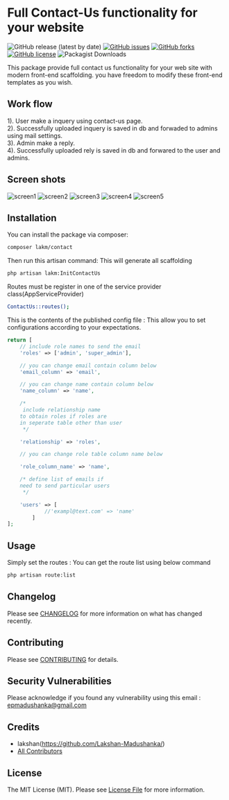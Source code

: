 # Full Contact-Us functionality for your website 

![GitHub release (latest by date)](https://img.shields.io/github/release/Lakshan-Madushanka/contact-us)
[![GitHub issues](https://img.shields.io/github/issues/Lakshan-Madushanka/contact-us)](https://github.com/Lakshan-Madushanka/contact-us/issues)
[![GitHub forks](https://img.shields.io/github/forks/Lakshan-Madushanka/contact-us)](https://github.com/Lakshan-Madushanka/contact-us/network)
[![GitHub license](https://img.shields.io/github/license/Lakshan-Madushanka/contact-us)](https://github.com/Lakshan-Madushanka/contact-us/blob/main/LICENSE.md)
![Packagist Downloads](https://img.shields.io/packagist/dt/lakm/contact)

This package provide full contact us functionality for your web site with modern front-end scaffolding. you have freedom to modify these front-end templates as you wish.

## Work flow
1). User make a inquery using contact-us page. </br>
2). Successfully uploaded inquery is saved in db and  forwaded to admins using mail settings. </br>
3). Admin make a reply. </br>
4). Successfully uploaded rely is saved in db and forwared to the user and admins.

## Screen shots
![screen1](https://user-images.githubusercontent.com/47297673/135661945-00c7508a-bea4-45c7-a35a-0cd4559ae9f6.PNG)
![screen2](https://user-images.githubusercontent.com/47297673/135661953-e2fe01a1-44a8-4024-8b7c-d828d8f10264.PNG)
![screen3](https://user-images.githubusercontent.com/47297673/135661956-75733ce2-bba2-4415-823c-a3c7c9c994e3.PNG)
![screen4](https://user-images.githubusercontent.com/47297673/135661962-254a07f6-78bb-499b-9527-f04b760e1591.PNG)
![screen5](https://user-images.githubusercontent.com/47297673/135661965-a18e2617-17b8-4be4-a71d-b67b1ea7a19c.PNG)



## Installation

You can install the package via composer:

```bash
composer lakm/contact
```

Then run this artisan command: This will generate all scaffolding 
```bash
php artisan lakm:InitContactUs
```
Routes must be register in one of the service provider class(AppServiceProvider)
```bash
ContactUs::routes();
```

This is the contents of the published config file : This allow you to set configurations according to your expectations. 

```php
return [
    // include role names to send the email
    'roles' => ['admin', 'super_admin'],

    // you can change email contain column below
    'email_column' => 'email',

    // you can change name contain column below
    'name_column' => 'name',

    /*
     include relationship name
    to obtain roles if roles are
    in seperate table other than user
     */

    'relationship' => 'roles',

    // you can change role table column name below

    'role_column_name' => 'name',

    /* define list of emails if
    need to send particular users
     */

    'users' => [
            //'exampl@text.com' => 'name'
        ]
];
```

## Usage

Simply set the routes : You can get the route list using below command
```bash
php artisan route:list
```

## Changelog

Please see [CHANGELOG](CHANGELOG.md) for more information on what has changed recently.

## Contributing

Please see [CONTRIBUTING](.github/CONTRIBUTING.md) for details.

## Security Vulnerabilities

Please acknowledge if you found any vulnerability using this email : epmadushanka@gmail.com

## Credits
- lakshan(https://github.com/Lakshan-Madushanka/)
- [All Contributors](../../contributors)

## License

The MIT License (MIT). Please see [License File](LICENSE.md) for more information.
